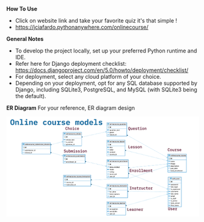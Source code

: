 **How To Use**

- Click on website link and take your favorite quiz it's that simple !
- https://jciafardo.pythonanywhere.com/onlinecourse/


**General Notes**

- To develop the project locally, set up your preferred Python runtime and IDE.
- Refer here for Django deployment checklist: https://docs.djangoproject.com/en/5.0/howto/deployment/checklist/
- For deployment, select any cloud platform of your choice.
- Depending on your deployment, opt for any SQL database supported by Django, including SQLite3, PostgreSQL, and MySQL (with SQLite3 being the default).
  

**ER Diagram**
For your reference, ER diagram design

![Onlinecourse ER Diagram](/models.png)

